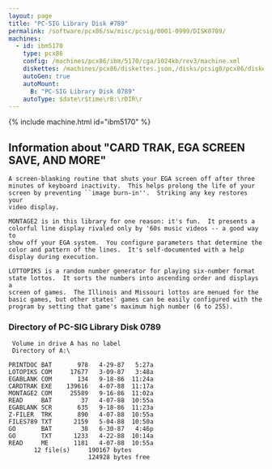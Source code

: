 ```yaml
---
layout: page
title: "PC-SIG Library Disk #789"
permalink: /software/pcx86/sw/misc/pcsig/0001-0999/DISK0789/
machines:
  - id: ibm5170
    type: pcx86
    config: /machines/pcx86/ibm/5170/cga/1024kb/rev3/machine.xml
    diskettes: /machines/pcx86/diskettes.json,/disks/pcsig0/pcx86/diskettes.json
    autoGen: true
    autoMount:
      B: "PC-SIG Library Disk 0789"
    autoType: $date\r$time\rB:\rDIR\r
---
```


{% include machine.html id="ibm5170" %}

## Information about "CARD TRAK, EGA SCREEN SAVE, AND MORE"

    A screen-blanking routine that shuts your EGA screen off after three
    minutes of keyboard inactivity.  This helps prolong the life of your
    screen by preventing ``image burn-in''.  Striking any key restores your
    video display.
    
    MONTAGE2 is in this library for one reason: it's fun.  It presents a
    colorful line display rivaled only by '60s music videos -- a good way to
    show off your EGA system.  You configure parameters that determine the
    color and pattern of the lines.  It's self-documented with a help
    display during execution.
    
    LOTTOPIKS is a random number generator for playing six-number format
    state lottos.  It sorts the numbers into ascending order and displays a
    screen of games.  The Illinois and Missouri lottos are menued for the
    basic games, but other states' games can be easily configured with the
    program by setting that game's maximum high number (6 to 255).

### Directory of PC-SIG Library Disk 0789

     Volume in drive A has no label
     Directory of A:\

    PRINTDOC BAT       978   4-29-87   5:27a
    LOTOPIKS COM     17677   3-09-87   3:48a
    EGABLANK COM       134   9-18-86  11:24a
    CARDTRAK EXE    139616   4-07-88  11:17a
    MONTAGE2 COM     25589   9-16-86  11:02a
    READ     BAT        37   4-07-88  10:55a
    EGABLANK SCR       635   9-18-86  11:23a
    Z-FILER  TRK       890   4-07-88  10:55a
    FILES789 TXT      2159   5-04-88  10:50a
    GO       BAT        38   6-30-87   4:46p
    GO       TXT      1233   4-22-88  10:14a
    READ     ME       1181   4-07-88  10:55a
           12 file(s)     190167 bytes
                          124928 bytes free

